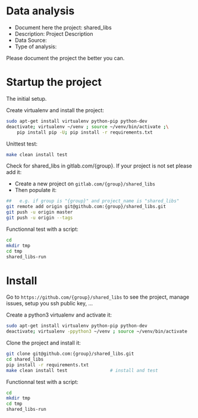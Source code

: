 # Data analysis
- Document here the project: shared_libs
- Description: Project Description
- Data Source:
- Type of analysis:

Please document the project the better you can.

# Startup the project

The initial setup.

Create virtualenv and install the project:
```bash
sudo apt-get install virtualenv python-pip python-dev
deactivate; virtualenv ~/venv ; source ~/venv/bin/activate ;\
    pip install pip -U; pip install -r requirements.txt
```

Unittest test:
```bash
make clean install test
```

Check for shared_libs in gitlab.com/{group}.
If your project is not set please add it:

- Create a new project on `gitlab.com/{group}/shared_libs`
- Then populate it:

```bash
##   e.g. if group is "{group}" and project_name is "shared_libs"
git remote add origin git@github.com:{group}/shared_libs.git
git push -u origin master
git push -u origin --tags
```

Functionnal test with a script:

```bash
cd
mkdir tmp
cd tmp
shared_libs-run
```

# Install

Go to `https://github.com/{group}/shared_libs` to see the project, manage issues,
setup you ssh public key, ...

Create a python3 virtualenv and activate it:

```bash
sudo apt-get install virtualenv python-pip python-dev
deactivate; virtualenv -ppython3 ~/venv ; source ~/venv/bin/activate
```

Clone the project and install it:

```bash
git clone git@github.com:{group}/shared_libs.git
cd shared_libs
pip install -r requirements.txt
make clean install test                # install and test
```
Functionnal test with a script:

```bash
cd
mkdir tmp
cd tmp
shared_libs-run
```
